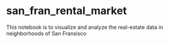 # san_fran_rental_market
This notebook is to visualize and analyze the real-estate data in neighborhoods of San Fransisco
